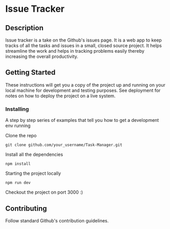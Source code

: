 # Issue Tracker

## Description

Issue tracker is a take on the Github's issues page. It is a web app to keep tracks of all the tasks and issues in a small, closed source project. It helps streamline the work and helps in tracking problems easily thereby increasing the overall productivity.

## Getting Started

These instructions will get you a copy of the project up and running on your local machine for development and testing purposes. See deployment for notes on how to deploy the project on a live system.


### Installing

A step by step series of examples that tell you how to get a development env running

Clone the repo

```
git clone github.com/your_username/Task-Manager.git
```

Install all the dependencies

```
npm install
```

Starting the project locally

```
npm run dev
```
Checkout the project on port 3000 :)
## Contributing

Follow standard Github's contribution guidelines.


